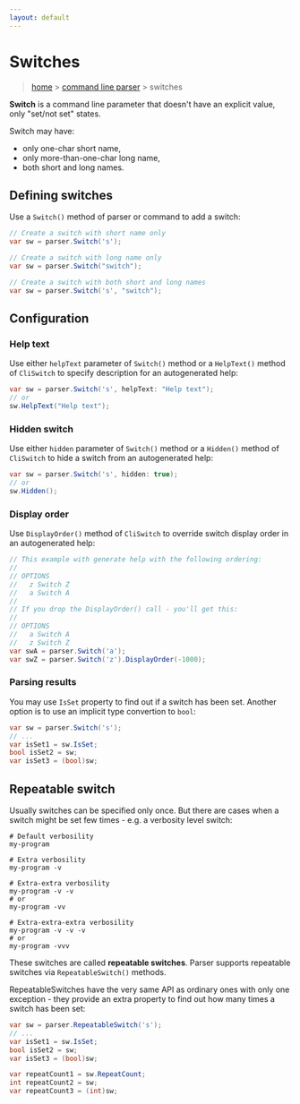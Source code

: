 ```yaml
---
layout: default
---
```

# Switches

> [home](..) > [command line parser](README) > switches

**Switch** is a command line parameter that doesn't have an explicit value, only "set/not set" states.

Switch may have:

* only one-char short name,
* only more-than-one-char long name,
* both short and long names.

## Defining switches

Use a `Switch()` method of parser or command to add a switch:

```csharp
// Create a switch with short name only
var sw = parser.Switch('s');

// Create a switch with long name only
var sw = parser.Switch("switch");

// Create a switch with both short and long names
var sw = parser.Switch('s', "switch");
```

## Configuration

### Help text

Use either `helpText` parameter of `Switch()` method or a `HelpText()` method of `CliSwitch` to specify description for an autogenerated help:

```csharp
var sw = parser.Switch('s', helpText: "Help text");
// or
sw.HelpText("Help text");
```

### Hidden switch

Use either `hidden` parameter of `Switch()` method or a `Hidden()` method of `CliSwitch` to hide a switch from an autogenerated help:

```csharp
var sw = parser.Switch('s', hidden: true);
// or
sw.Hidden();
```

### Display order

Use `DisplayOrder()` method of `CliSwitch` to override switch display order in an autogenerated help:

```csharp
// This example with generate help with the following ordering:
//
// OPTIONS
//   z Switch Z
//   a Switch A
//
// If you drop the DisplayOrder() call - you'll get this:
//
// OPTIONS
//   a Switch A
//   z Switch Z
var swA = parser.Switch('a');
var swZ = parser.Switch('z').DisplayOrder(-1000);
```

### Parsing results

You may use `IsSet` property to find out if a switch has been set.
Another option is to use an implicit type convertion to `bool`:

```csharp
var sw = parser.Switch('s');
// ...
var isSet1 = sw.IsSet;
bool isSet2 = sw;
var isSet3 = (bool)sw;
```

## Repeatable switch

Usually switches can be specified only once. But there are cases when a switch might be set few times - e.g. a verbosity level switch:

```
# Default verbosility
my-program

# Extra verbosility
my-program -v

# Extra-extra verbosility
my-program -v -v
# or
my-program -vv

# Extra-extra-extra verbosility
my-program -v -v -v
# or
my-program -vvv
```

These switches are called **repeatable switches**. Parser supports repeatable switches via `RepeatableSwitch()` methods.

RepeatableSwitches have the very same API as ordinary ones with only one exception - they provide an extra property to find out how many times a switch has been set:

```csharp
var sw = parser.RepeatableSwitch('s');
// ...
var isSet1 = sw.IsSet;
bool isSet2 = sw;
var isSet3 = (bool)sw;

var repeatCount1 = sw.RepeatCount;
int repeatCount2 = sw;
var repeatCount3 = (int)sw;
```